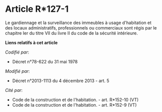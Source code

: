 # Article R*127-1

Le gardiennage et la surveillance des immeubles à usage d'habitation et des locaux administratifs, professionnels ou
commerciaux sont régis par le chapitre Ier du titre VII du livre II du code de la sécurité intérieure.

**Liens relatifs à cet article**

_Codifié par_:

  - Décret n°78-622 du 31 mai 1978

_Modifié par_:

  - Décret n°2013-1113 du 4 décembre 2013 - art. 5

_Cité par_:

  - Code de la construction et de l'habitation. - art. R*152-10 (VT)
  - Code de la construction et de l'habitation. - art. R*152-9 (VT)
